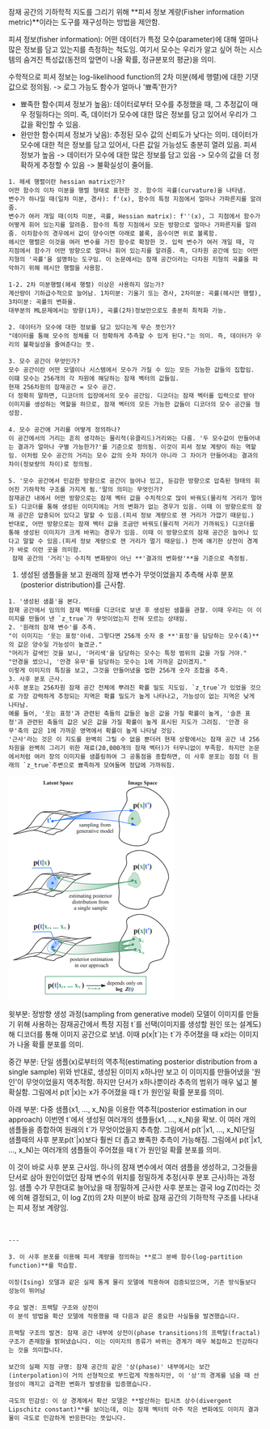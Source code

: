 잠재 공간의 기하학적 지도를 그리기 위해 **피셔 정보 계량(Fisher information metric)**이라는 도구를 재구성하는 방법을 제안함.

피셔 정보(fisher information):
어떤 데이터가 특정 모수(parameter)에 대해 얼마나 많은 정보를 담고 있는지를 측정하는 척도임. 여기서 모수는 우리가 알고 싶어 하는 시스템의 숨겨진 특성값(동전의 앞면이 나올 확률, 정규분포의 평균)을 의미.

수학적으로 피셔 정보는 log-likelihood function의 2차 미분(헤세 행렬)에 대한 기댓값으로 정의됨. -> 로그 가능도 함수가 얼마나 '뾰족'한가?
- 뾰족한 함수(피셔 정보가 높음): 데이터로부터 모수를 추정했을 때, 그 추정값이 매우 정밀하다는 의미. 즉, 데이터가 모수에 대한 많은 정보를 담고 있어서 우리가 그 값을 확인할 수 있음.
- 완만한 함수(피셔 정보가 낮음): 추정된 모수 값의 신뢰도가 낮다는 의미. 데이터가 모수에 대한 적은 정보를 담고 있어서, 다른 값일 가능성도 충분히 열려 있음.
피셔 정보가 높음 -> 데이터가 모수에 대한 많은 정보를 담고 있음 -> 모수의 값을 더 정확하게 추정할 수 있음 -> 불확실성이 줄어듦.

```
1. 헤세 행렬이란 hessian matrix인가?
어떤 함수의 이차 미분을 행렬 형태로 표현한 것. 함수의 곡률(curvature)을 나타냄.
변수가 하나일 때(일차 미분, 경사): f'(x), 함수의 특정 지점에서 얼마나 가파른지를 알려줌.
변수가 여러 개일 때(이차 미분, 곡률, Hessian matrix): f''(x), 그 지점에서 함수가 어떻게 휘어 있는지를 알려줌. 함수의 특정 지점에서 모든 방향으로 얼마나 가파른지를 알려줌. 이차함수의 경우에서 값이 양수이면 아래로 볼록, 음수이면 위로 볼록함.
헤시안 행렬은 이것을 여러 변수를 가진 함수로 확장한 것. 입력 변수가 여러 개일 때, 각 지점에서 함수가 어떤 방향으로 얼마나 휘어 있는지를 알려줌. 즉, 다차원 공간에 있는 어떤 지형의 '곡률'을 설명하는 도구임. 이 논문에서는 잠재 공간이라는 다차원 지형의 곡률을 파악하기 위해 헤시안 행렬을 사용함.

1-2. 2차 미분행렬(헤세 행렬) 이상은 사용하지 않는가?
계산량이 기하급수적으로 늘어남. 1차미분: 기울기 또는 경사, 2차미분: 곡률(헤시안 행렬), 3차미분: 곡률의 변화율.
대부분의 ML문제에서는 방향(1차), 곡률(2차)정보만으로도 충분히 최적화 가능.

2. 데이터가 모수에 대한 정보를 담고 있다는게 무슨 뜻인가?
"데이터를 통해 모수의 정체를 더 정확하게 추측할 수 있게 된다."는 의미. 즉, 데이터가 우리의 불확실성을 줄여준다는 뜻.

3. 모수 공간이 무엇인가?
모수 공간이란 어떤 모델이나 시스템에서 모수가 가질 수 있는 모든 가능한 값들의 집합임. 이떄 모수는 256개의 각 차원에 해당하는 잠재 벡터의 값들임.
현재 256차원의 잠재공간 = 모수 공간.
더 정확히 말하면, 디코더의 입장에서의 모수 공간임. 디코더는 잠재 벡터를 입력으로 받아 이미지를 생성하는 역할을 하므로, 잠재 벡터의 모든 가능한 값들이 디코더의 모수 공간을 형성함.

4. 모수 공간에 거리를 어떻게 정의하나?
이 공간에서의 거리는 흔히 생각하는 물리적(유클리드)거리와는 다름. '두 모수값이 만들어내는 결과가 얼마나 구별 가능한가?'를 기준으로 정의됨. 이것이 피셔 정보 계량이 하는 역할임. 이처럼 모수 공간의 거리는 모수 값의 숫자 차이가 아니라 그 차이가 만들어내는 결과의 차이(정보량의 차이)로 정의됨.

5. '모수 공간에서 민감한 방향으로 공간이 늘어나 있고, 둔감한 방향으로 압축된 형태의 휘어진 기하학적 구조를 가지게 됨.'말의 의미는 무엇인가?
잠재공간 내에서 어떤 방향으로는 잠재 벡터 값을 수치적으로 많이 바꿔도(물리적 거리가 멀어도) 디코더를 통해 생성된 이미지에는 거의 변화가 없는 경우가 있음. 이때 이 방향으로의 잠재 공간은 압충되어 있다고 말할 수 있음.(피셔 정보 계량으로 잰 거리가 가깝기 때문임.)
반대로, 어떤 방향으로는 잠재 벡터 값을 조금만 바꿔도(물리적 거리가 가까워도) 디코더를 통해 생성된 이미지가 크게 바뀌는 경우가 있음. 이때 이 방향으로의 잠재 공간은 늘어나 있다고 말할 수 있음.(피셔 정보 계량으로 잰 거리가 멀기 때문임.) 전에 얘기한 상전이 경계가 바로 이런 곳을 의미함.
 잠재 공간의 '거리'는 수치적 변화량이 아닌 **'결과의 변화량'**을 기준으로 측정됨.
```


1. 생성된 샘플들을 보고 원래의 잠재 변수가 무엇이었을지 추측해 사후 분포(posterior distribution)를 근사함.
```
1. '생성된 샘플'을 본다.
잠재 공간에서 임의의 잠재 벡터를 디코더로 보낸 후 생성된 샘플을 관찰. 이때 우리는 이 이미지를 만들어 낸 `z_true`가 무엇이었는지 전혀 모르는 상태임.
2. '원래의 잠재 변수'를 추측.
"이 이미지는 '웃는 표정'이네. 그렇다면 256개 숫자 중 **'표정'을 담당하는 모수(축)**의 값은 양수일 가능성이 높겠군."
"머리가 갈색인 것을 보니, '머리색'을 담당하는 모수는 특정 범위의 값을 가질 거야."
"안경을 썼으니, '안경 유무'를 담당하는 모수는 1에 가까운 값이겠지."
이렇게 이미지의 특징을 보고, 그것을 만들어냈을 법한 256개 숫자 조합을 추측.
3. 사후 분포 근사.
사후 분포는 256차원 잠재 공간 전체에 뿌려진 확률 밀도 지도임. `z_true`가 있었을 것으로 가장 강력하게 추정되는 지역은 확률 밀도가 높게 나타나고, 가능성이 없는 지역은 낮게 나타남.
예를 들어, '웃는 표정'과 관련된 축들의 값들은 높은 값을 가질 확률이 높게, '슬픈 표정'과 관련된 축들의 값은 낮은 값을 가질 확률이 높게 표시된 지도가 그려짐. '안경 유무'축의 값은 1에 가까운 영역에서 확률이 높게 나타날 것임.
'근사'라는 것은 이 지도를 완벽히 그릴 수 없을 뿐더러 현재 상황에서는 잠재 공간 내 256차원을 완벽히 그리기 위한 재료(20,000개의 잠재 벡터)가 터무니없이 부족함. 하지만 논문에서처럼 여러 장의 이미지를 샘플링하여 그 공통점을 종합하면, 이 사후 분포는 점점 더 원래의 `z_true`주변으로 뾰족하게 모여들며 정답에 가까워짐.
```
![figure1](assets/image.png)

윗부분: 정방향 생성 과정(sampling from generative model)
모델이 이미지를 만들기 위해 사용하는 잠재공간에서 특정 지점 t\`를 선택(이미지를 생성할 원인 또는 설계도)해 디코더를 통해 이미지 공간으로 보냄. 이때 p(x|t\`)는 t\`가 주어졌을 때 x라는 이미지가 나올 확률 분포를 의미.

중간 부분: 단일 샘플(x)로부터의 역추적(estimating posterior distribution from a single sample)
위와 반대로, 생성된 이미지 x하나만 보고 이 이미지를 만들어냈을 '원인'이 무엇이었을지 역추적함. 하지만 단서가 x하나뿐이라 추측의 범위가 매우 넓고 불확실함. 그림에서 p(t\`|x)는 x가 주어졌을 때 t\`가 원인일 확률 분포를 의미.

아래 부분: 다중 샘플(x1, ..., x_N)을 이용한 역추적(posterior estimation in our approach)
이번엔 t\`에서 생성된 여러개의 샘플들(x1, ..., x_N)을 확보. 이 여러 개의 샘플들을 종합하여 원래의 t\`가 무엇이었을지 추측함. 그림에서 p(t\`|x1, ..., x_N)단일 샘플때의 사후 분포p(t\`|x)보다 훨씬 더 좁고 뾰족한 추측이 가능해짐. 그림에서 p(t\`|x1, ..., x_N)는 여러개의 샘플들이 주어졌을 때 t\`가 원인일 확률 분포를 의미.

이 것이 바로 사후 분포 근사임.
하나의 잠재 변수에서 여러 샘플을 생성하고, 그것들을 단서로 삼아 원인이었던 잠재 변수의 위치를 정밀하게 추정(사후 분포 근사)하는 과정임.
샘플 수가 무한대로 늘어났을 때 정밀하게 근사한 사후 분포는 결국 log Z(t)라는 것에 의해 결정되고, 이 log Z(t)의 2차 미분이 바로 잠재 공간의 기하학적 구조를 나타내는 피셔 정보 계량임.

```


---

3. 이 사후 분포를 이용해 피셔 계량을 정의하는 **로그 분배 함수(log-partition function)**를 학습함.

이징(Ising) 모델과 같은 실제 통계 물리 모델에 적용하여 검증되었으며, 기존 방식들보다 성능이 뛰어남

주요 발견: 프랙탈 구조와 상전이
이 분석 방법을 확산 모델에 적용했을 때 다음과 같은 중요한 사실들을 발견했습니다.

프랙탈 구조의 발견: 잠재 공간 내부에 상전이(phase transitions)의 프랙탈(fractal) 구조가 존재함을 밝혀냈습니다. 이는 이미지의 종류가 바뀌는 경계가 매우 복잡하고 민감하다는 것을 의미합니다.

보간의 실패 지점 규명: 잠재 공간의 같은 '상(phase)' 내부에서는 보간(interpolation)이 거의 선형적으로 부드럽게 작동하지만, 이 '상'의 경계를 넘을 때 선형성이 깨지고 급격한 변화가 발생함을 입증했습니다.

극도의 민감성: 이 상 경계에서 확산 모델은 **발산하는 립시츠 상수(divergent Lipschitz constant)**를 보이는데, 이는 잠재 벡터의 아주 작은 변화에도 이미지 결과물이 극도로 민감하게 반응한다는 뜻입니다.
